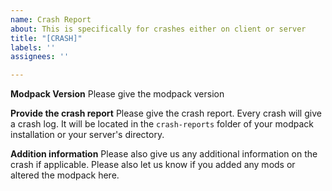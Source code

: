 ```yaml
---
name: Crash Report
about: This is specifically for crashes either on client or server
title: "[CRASH]"
labels: ''
assignees: ''

---
```


**Modpack Version**
Please give the modpack version

**Provide the crash report**
Please give the crash report. Every crash will give a crash log. It will be located in the `crash-reports` folder of your modpack installation or your server's directory.

**Addition information**
Please also give us any additional information on the crash if applicable. Please also let us know if you added any mods or altered the modpack here.
